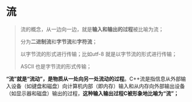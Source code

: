 # 流

> 流的概念，从一边向一边，就是**输入和输出的过程**被比喻为流；
>
> 分为**二进制流**和**字节流**和**字符流**；
>
> 以字节流的形式进行传输；比如utf-8 就是以字节流的形式进行传输；
>
> ASCII 也是字节流的形式传输；

**“流”就是“流动”，是物质从一处向另一处流动的过程**。C++流是指信息从外部输入设备（如键盘和磁盘）向计算机内部（即内存）输入和从内存向外部输出设备（如显示器和磁盘）输出的过程，**这种输入输出过程C被形象地比喻为“流”；**







